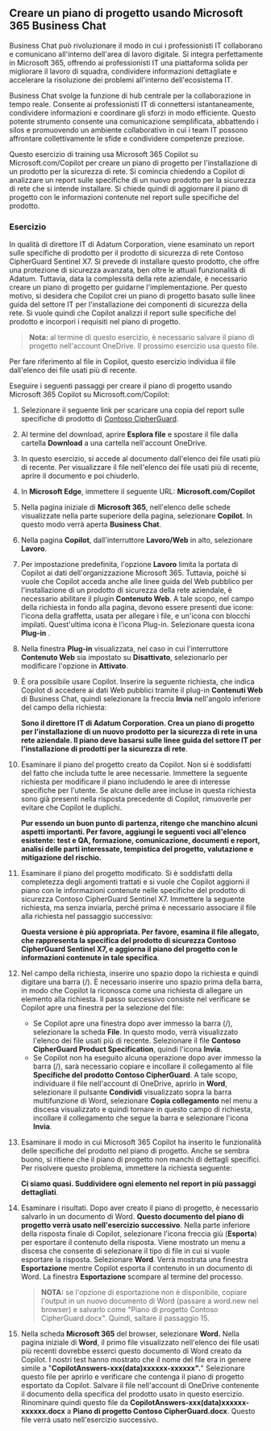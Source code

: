 
Creare un piano di progetto usando Microsoft 365 Business Chat
---
Business Chat può rivoluzionare il modo in cui i professionisti IT collaborano e comunicano all'interno dell'area di lavoro digitale. Si integra perfettamente in Microsoft 365, offrendo ai professionisti IT una piattaforma solida per migliorare il lavoro di squadra, condividere informazioni dettagliate e accelerare la risoluzione dei problemi all'interno dell'ecosistema IT.

Business Chat svolge la funzione di hub centrale per la collaborazione in tempo reale. Consente ai professionisti IT di connettersi istantaneamente, condividere informazioni e coordinare gli sforzi in modo efficiente. Questo potente strumento consente una comunicazione semplificata, abbattendo i silos e promuovendo un ambiente collaborativo in cui i team IT possono affrontare collettivamente le sfide e condividere competenze preziose.

Questo esercizio di training usa Microsoft 365 Copilot su Microsoft.com/Copilot per creare un piano di progetto per l'installazione di un prodotto per la sicurezza di rete. Si comincia chiedendo a Copilot di analizzare un report sulle specifiche di un nuovo prodotto per la sicurezza di rete che si intende installare. Si chiede quindi di aggiornare il piano di progetto con le informazioni contenute nel report sulle specifiche del prodotto.

### Esercizio

In qualità di direttore IT di Adatum Corporation, viene esaminato un report sulle specifiche di prodotto per il prodotto di sicurezza di rete Contoso CipherGuard Sentinel X7. Si prevede di installare questo prodotto, che offre una protezione di sicurezza avanzata, ben oltre le attuali funzionalità di Adatum. Tuttavia, data la complessità della rete aziendale, è necessario creare un piano di progetto per guidarne l'implementazione. Per questo motivo, si desidera che Copilot crei un piano di progetto basato sulle linee guida del settore IT per l'installazione dei componenti di sicurezza della rete. Si vuole quindi che Copilot analizzi il report sulle specifiche del prodotto e incorpori i requisiti nel piano di progetto.

> **Nota:** al termine di questo esercizio, è necessario salvare il piano di progetto nell'account OneDrive. Il prossimo esercizio usa questo file.

Per fare riferimento al file in Copilot, questo esercizio individua il file dall'elenco dei file usati più di recente.

Eseguire i seguenti passaggi per creare il piano di progetto usando Microsoft 365 Copilot su Microsoft.com/Copilot:

1.  Selezionare il seguente link per scaricare una copia del report sulle specifiche di prodotto di [Contoso CipherGuard](https://go.microsoft.com/fwlink/?linkid=2269123).
2.  Al termine del download, aprire **Esplora file** e spostare il file dalla cartella **Download** a una cartella nell'account OneDrive.
3.  In questo esercizio, si accede al documento dall'elenco dei file usati più di recente. Per visualizzare il file nell'elenco dei file usati più di recente, aprire il documento e poi chiuderlo.
4.  In **Microsoft Edge**, immettere il seguente URL: **Microsoft.com/Copilot**
5.  Nella pagina iniziale di **Microsoft 365**, nell'elenco delle schede visualizzate nella parte superiore della pagina, selezionare **Copilot**. In questo modo verrà aperta **Business Chat**.
6.  Nella pagina **Copilot**, dall'interruttore **Lavoro/Web** in alto, selezionare **Lavoro**.
7.  Per impostazione predefinita, l'opzione **Lavoro** limita la portata di Copilot ai dati dell'organizzazione Microsoft 365. Tuttavia, poiché si vuole che Copilot acceda anche alle linee guida del Web pubblico per l'installazione di un prodotto di sicurezza della rete aziendale, è necessario abilitare il plugin **Contenuto Web**. A tale scopo, nel campo della richiesta in fondo alla pagina, devono essere presenti due icone: l'icona della graffetta, usata per allegare i file, e un'icona con blocchi impilati. Quest'ultima icona è l'icona Plug-in. Selezionare questa icona **Plug-in** .
8.  Nella finestra **Plug-in** visualizzata, nel caso in cui l'interruttore **Contenuto Web** sia impostato su **Disattivato**, selezionarlo per modificare l'opzione in **Attivato**.
9.  È ora possibile usare Copilot. Inserire la seguente richiesta, che indica Copilot di accedere ai dati Web pubblici tramite il plug-in **Contenuti Web** di Business Chat, quindi selezionare la freccia **Invia** nell'angolo inferiore del campo della richiesta:
    
    **Sono il direttore IT di Adatum Corporation. Crea un piano di progetto per l'installazione di un nuovo prodotto per la sicurezza di rete in una rete aziendale. Il piano deve basarsi sulle linee guida del settore IT per l'installazione di prodotti per la sicurezza di rete**.
10. Esaminare il piano del progetto creato da Copilot. Non si è soddisfatti del fatto che includa tutte le aree necessarie. Immettere la seguente richiesta per modificare il piano includendo le aree di interesse specifiche per l'utente. Se alcune delle aree incluse in questa richiesta sono già presenti nella risposta precedente di Copilot, rimuoverle per evitare che Copilot le duplichi.
    
    **Pur essendo un buon punto di partenza, ritengo che manchino alcuni aspetti importanti. Per favore, aggiungi le seguenti voci all'elenco esistente: test e QA, formazione, comunicazione, documenti e report, analisi delle parti interessate, tempistica del progetto, valutazione e mitigazione del rischio.**
11. Esaminare il piano del progetto modificato. Si è soddisfatti della completezza degli argomenti trattati e si vuole che Copilot aggiorni il piano con le informazioni contenute nelle specifiche del prodotto di sicurezza Contoso CipherGuard Sentinel X7. Immettere la seguente richiesta, ma senza inviarla, perché prima è necessario associare il file alla richiesta nel passaggio successivo:
    
    **Questa versione è più appropriata. Per favore, esamina il file allegato, che rappresenta la specifica del prodotto di sicurezza Contoso CipherGuard Sentinel X7, e aggiorna il piano del progetto con le informazioni contenute in tale specifica**.
12. Nel campo della richiesta, inserire uno spazio dopo la richiesta e quindi digitare una barra (/). È necessario inserire uno spazio prima della barra, in modo che Copilot la riconosca come una richiesta di allegare un elemento alla richiesta. Il passo successivo consiste nel verificare se Copilot apre una finestra per la selezione del file:
     -  Se Copilot apre una finestra dopo aver immesso la barra (/), selezionare la scheda **File**. In questo modo, verrà visualizzato l'elenco dei file usati più di recente. Selezionare il file **Contoso CipherGuard Product Specification**, quindi l'icona **Invia**.
     -  Se Copilot non ha eseguito alcuna operazione dopo aver immesso la barra (/), sarà necessario copiare e incollare il collegamento al file **Specifiche del prodotto Contoso CipherGuard**. A tale scopo, individuare il file nell'account di OneDrive, aprirlo in **Word**, selezionare il pulsante **Condividi** visualizzato sopra la barra multifunzione di Word, selezionare **Copia collegamento** nel menu a discesa visualizzato e quindi tornare in questo campo di richiesta, incollare il collegamento che segue la barra e selezionare l'icona **Invia**.
13. Esaminare il modo in cui Microsoft 365 Copilot ha inserito le funzionalità delle specifiche del prodotto nel piano di progetto. Anche se sembra buono, si ritiene che il piano di progetto non manchi di dettagli specifici. Per risolvere questo problema, immettere la richiesta seguente:
    
    **Ci siamo quasi. Suddividere ogni elemento nel report in più passaggi dettagliati**.
14. Esaminare i risultati. Dopo aver creato il piano di progetto, è necessario salvarlo in un documento di Word. **Questo documento del piano di progetto verrà usato nell'esercizio successivo**. Nella parte inferiore della risposta finale di Copilot, selezionare l'icona freccia giù (**Esporta**) per esportare il contenuto della risposta. Viene mostrato un menu a discesa che consente di selezionare il tipo di file in cui si vuole esportare la risposta. Selezionare **Word**. Verrà mostrata una finestra **Esportazione** mentre Copilot esporta il contenuto in un documento di Word. La finestra **Esportazione** scompare al termine del processo.
    > **NOTA:** se l'opzione di esportazione non è disponibile, copiare l'output in un nuovo documento di Word (passare a word.new nel browser) e salvarlo come "Piano di progetto Contoso CipherGuard.docx". Quindi, saltare il passaggio 15.
15. Nella scheda **Microsoft 365** del browser, selezionare **Word.** Nella pagina iniziale di **Word**, il primo file visualizzato nell'elenco dei file usati più recenti dovrebbe esserci questo documento di Word creato da Copilot. I nostri test hanno mostrato che il nome del file era in genere simile a "**CopilotAnswers-xxx(data)xxxxxx-xxxxxx".**" Selezionare questo file per aprirlo e verificare che contenga il piano di progetto esportato da Copilot. Salvare il file nell'account di OneDrive contenente il documento della specifica del prodotto usato in questo esercizio. Rinominare quindi questo file da **CopilotAnswers-xxx(data)xxxxxx-xxxxxx.docx** a **Piano di progetto Contoso CipherGuard.docx**. Questo file verrà usato nell'esercizio successivo.
